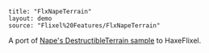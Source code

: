 ```
title: "FlxNapeTerrain"
layout: demo
source: "Flixel%20Features/FlxNapeTerrain"
```

A port of [Nape's DestructibleTerrain sample](http://napephys.com/samples.html#swf-DestructibleTerrain) to HaxeFlixel.